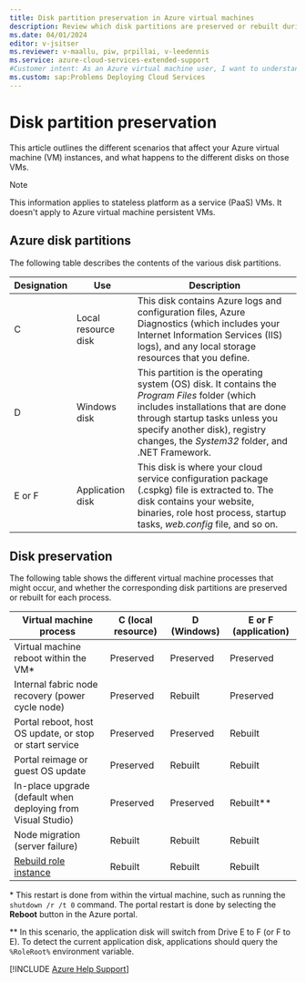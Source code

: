 ```yaml
---
title: Disk partition preservation in Azure virtual machines
description: Review which disk partitions are preserved or rebuilt during certain processes (restarts, recoveries, upgrades, reimaging, and so on) on an Azure virtual machine.
ms.date: 04/01/2024
editor: v-jsitser
ms.reviewer: v-maallu, piw, prpillai, v-leedennis
ms.service: azure-cloud-services-extended-support
#Customer intent: As an Azure virtual machine user, I want to understand which disk partitions are preserved and which disk partitions are rebuilt so that I know what to expect during certain VM processes, such as reboots, recoveries, updates, reimaging, and node migration.
ms.custom: sap:Problems Deploying Cloud Services
---
```


# Disk partition preservation

This article outlines the different scenarios that affect your Azure virtual machine (VM) instances, and what happens to the different disks on those VMs.

> [!NOTE]
> This information applies to stateless platform as a service (PaaS) VMs. It doesn't apply to Azure virtual machine persistent VMs.

## Azure disk partitions

The following table describes the contents of the various disk partitions.

| Designation | Use | Description |
|--|--|--|
| C | Local resource disk | This disk contains Azure logs and configuration files, Azure Diagnostics (which includes your Internet Information Services (IIS) logs), and any local storage resources that you define. |
| D | Windows disk | This partition is the operating system (OS) disk. It contains the *Program Files* folder (which includes installations that are done through startup tasks unless you specify another disk), registry changes, the *System32* folder, and .NET Framework. |
| E or F | Application disk | This disk is where your cloud service configuration package (.cspkg) file is extracted to. The disk contains your website, binaries, role host process, startup tasks, *web.config* file, and so on. |

## Disk preservation

The following table shows the different virtual machine processes that might occur, and whether the corresponding disk partitions are preserved or rebuilt for each process.

| Virtual machine process                                                                                                            | C (local resource)  | D (Windows)  | E or F (application)   |
|------------------------------------------------------------------------------------------------------------------------------------|---------------------|--------------|------------------------|
| Virtual machine reboot within the VM*                                                                                              | Preserved           | Preserved    | Preserved              |
| Internal fabric node recovery (power cycle node)                                                                                   | Preserved           | Rebuilt      | Preserved              |
| Portal reboot, host OS update, or stop or start service                                                                            | Preserved           | Preserved    | Rebuilt                |
| Portal reimage or guest OS update                                                                                                  | Preserved           | Rebuilt      | Rebuilt                |
| In-place upgrade (default when deploying from Visual Studio)                                                                       | Preserved           | Preserved    | Rebuilt**              |
| Node migration (server failure)                                                                                                    | Rebuilt             | Rebuilt      | Rebuilt                |
| [Rebuild role instance](/azure/cloud-services-extended-support/sample-reset-cloud-service#rebuild-role-instances-of-cloud-service) | Rebuilt             | Rebuilt      | Rebuilt                |

\* This restart is done from within the virtual machine, such as running the `shutdown /r /t 0` command. The portal restart is done by selecting the **Reboot** button in the Azure portal.

** In this scenario, the application disk will switch from Drive E to F (or F to E). To detect the current application disk, applications should query the `%RoleRoot%` environment variable.

[!INCLUDE [Azure Help Support](../../../../includes/azure-help-support.md)]
